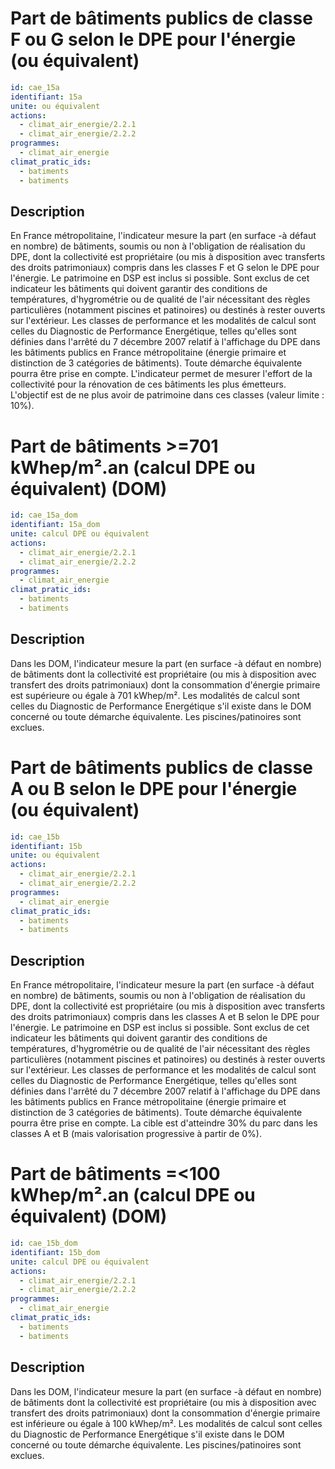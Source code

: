 # Part de bâtiments publics de classe F ou G selon le DPE pour l'énergie (ou équivalent)
```yaml
id: cae_15a
identifiant: 15a
unite: ou équivalent
actions:
  - climat_air_energie/2.2.1
  - climat_air_energie/2.2.2
programmes:
  - climat_air_energie
climat_pratic_ids:
  - batiments
  - batiments
```
## Description
En France métropolitaine, l'indicateur mesure la part (en surface -à défaut en nombre) de bâtiments, soumis ou non à l'obligation de réalisation du DPE,  dont la collectivité est propriétaire (ou mis à disposition avec transferts des droits patrimoniaux) compris dans les classes F et G selon le DPE pour l'énergie. Le patrimoine en DSP est inclus si possible.  Sont exclus de cet indicateur les bâtiments qui doivent garantir des conditions de températures, d'hygrométrie ou de qualité de l'air nécessitant des règles particulières (notamment piscines et patinoires) ou destinés à rester ouverts sur l'extérieur. Les classes de performance et les modalités de calcul sont celles du Diagnostic de Performance Energétique, telles qu'elles sont définies dans l'arrêté du 7 décembre 2007 relatif à l'affichage du DPE dans les bâtiments publics en France métropolitaine (énergie primaire et distinction de 3 catégories de bâtiments). Toute démarche équivalente pourra être prise en compte. L'indicateur permet de mesurer l'effort de la collectivité pour la rénovation de ces bâtiments les plus émetteurs. L'objectif est de ne plus avoir de patrimoine dans ces classes (valeur limite : 10%).




# Part de bâtiments >=701 kWhep/m².an (calcul DPE ou équivalent) (DOM)
```yaml
id: cae_15a_dom
identifiant: 15a_dom
unite: calcul DPE ou équivalent
actions:
  - climat_air_energie/2.2.1
  - climat_air_energie/2.2.2
programmes:
  - climat_air_energie
climat_pratic_ids:
  - batiments
  - batiments
```
## Description
Dans les DOM, l'indicateur mesure la part (en surface -à défaut en nombre) de bâtiments dont la collectivité est propriétaire  (ou mis à disposition avec transfert des droits patrimoniaux) dont la consommation d'énergie primaire est supérieure ou égale à 701 kWhep/m². Les modalités de calcul sont celles du Diagnostic de Performance Energétique s'il existe dans le DOM concerné ou toute démarche équivalente. Les piscines/patinoires sont exclues.




# Part de bâtiments publics de classe A ou B selon le DPE pour l'énergie (ou équivalent)
```yaml
id: cae_15b
identifiant: 15b
unite: ou équivalent
actions:
  - climat_air_energie/2.2.1
  - climat_air_energie/2.2.2
programmes:
  - climat_air_energie
climat_pratic_ids:
  - batiments
  - batiments
```
## Description
En France métropolitaire, l'indicateur mesure la part (en surface -à défaut en nombre) de bâtiments, soumis ou non à l'obligation de réalisation du DPE,  dont la collectivité est propriétaire (ou mis à disposition avec transferts des droits patrimoniaux) compris dans les classes A et B selon le DPE pour l'énergie. Le patrimoine en DSP est inclus si possible.  Sont exclus de cet indicateur les bâtiments qui doivent garantir des conditions de températures, d'hygrométrie ou de qualité de l'air nécessitant des règles particulières (notamment piscines et patinoires) ou destinés à rester ouverts sur l'extérieur. Les classes de performance et les modalités de calcul sont celles du Diagnostic de Performance Energétique, telles qu'elles sont définies dans l'arrêté du 7 décembre 2007 relatif à l'affichage du DPE dans les bâtiments publics en France métropolitaine (énergie primaire et distinction de 3 catégories de bâtiments). Toute démarche équivalente pourra être prise en compte. La cible est d'atteindre 30% du parc dans les classes A et B (mais valorisation progressive à partir de 0%).




# Part de bâtiments =<100 kWhep/m².an (calcul DPE ou équivalent) (DOM)
```yaml
id: cae_15b_dom
identifiant: 15b_dom
unite: calcul DPE ou équivalent
actions:
  - climat_air_energie/2.2.1
  - climat_air_energie/2.2.2
programmes:
  - climat_air_energie
climat_pratic_ids:
  - batiments
  - batiments
```
## Description
Dans les DOM, l'indicateur mesure la part (en surface -à défaut en nombre) de bâtiments dont la collectivité est propriétaire  (ou mis à disposition avec transfert des droits patrimoniaux) dont la consommation d'énergie primaire est inférieure ou égale à 100 kWhep/m². Les modalités de calcul sont celles du Diagnostic de Performance Energétique s'il existe dans le DOM concerné ou toute démarche équivalente. Les piscines/patinoires sont exclues.




